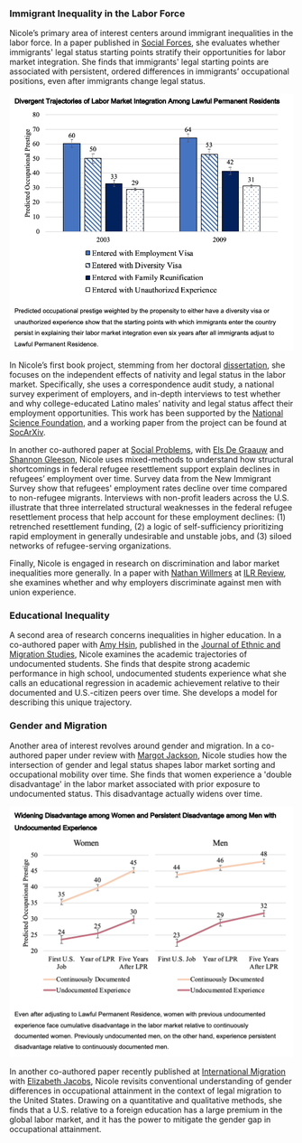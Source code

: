 
### Immigrant Inequality in the Labor Force

Nicole’s primary area of interest centers around immigrant inequalities in the labor force. In a paper published in [Social Forces](https://academic.oup.com/sf/advance-article-abstract/doi/10.1093/sf/soy128/5320369?redirectedFrom=fulltext), she evaluates whether immigrants' legal status starting points stratify their opportunities for labor market integration. She finds that immigrants' legal starting points are associated with persistent, ordered differences in immigrants’ occupational positions, even after immigrants change legal status. 

![social forces](social_forces.png) <!-- .element style="height: 100px" -->

In Nicole’s first book project, stemming from her doctoral [dissertation](dissertation.md), she focuses on the independent effects of nativity and legal status in the labor market. Specifically, she uses a correspondence audit study, a national survey experiment of employers, and in-depth interviews to test whether and why college-educated Latino males’ nativity and legal status affect their employment opportunities. This work has been supported by the [National Science Foundation](https://www.nsf.gov/awardsearch/showAward?), and a working paper from the project can be found at [SocArXiv](https://osf.io/preprints/socarxiv/wse6n/).

In another co-authored paper at [Social Problems](https://academic-oup-com.revproxy.brown.edu/socpro), with [Els De Graauw](https://elsdegraauw.weebly.com) and [Shannon Gleeson](https://www.ilr.cornell.edu/people/shannon-glesson), Nicole uses mixed-methods to understand how structural shortcomings in federal refugee resettlement support explain declines in refugees’ employment over time. Survey data from the New Immigrant Survey show that refugees' employment rates decline over time compared to non-refugee migrants. Interviews with non-profit leaders across the U.S. illustrate that three interrelated structural weaknesses in the federal refugee resettlement process that help account for these employment declines: (1) retrenched resettlement funding, (2) a logic of self-sufficiency prioritizing rapid employment in generally undesirable and unstable jobs, and (3) siloed networks of refugee-serving organizations. 

Finally, Nicole is engaged in research on discrimination and labor market inequalities more generally. In a paper with [Nathan Willmers](https://mitsloan.mit.edu/faculty/directory/nathan-wilmers) at [ILR Review](https://journals.sagepub.com/doi/10.1177/00197939211036444), she examines whether and why employers discriminate against men with union experience.

### Educational Inequality

A second area of research concerns inequalities in higher education. In a co-authored paper with [Amy Hsin](https://sites.google.com/view/amyhsin), published in the [Journal of Ethnic and Migration Studies](https://www.tandfonline.com/eprint/ZAHPEDBUTGXIAZGFQPN5/full?target=10.1080/1369183X.2020.1750947), Nicole examines the academic trajectories of undocumented students. She finds that despite strong academic performance in high school, undocumented students experience what she calls an educational regression in academic achievement relative to their documented and U.S.-citizen peers over time. She develops a model for describing this unique trajectory.

### Gender and Migration

Another area of interest revolves around gender and migration. In a co-authored paper under review with [Margot Jackson](https://www.brown.edu/academics/sociology/people/margot-jackson), Nicole studies how the intersection of gender and legal status shapes labor market sorting and occupational mobility over time. She finds that women experience a 'double disadvantage' in the labor market associated with prior exposure to undocumented status. This disadvantage actually widens over time. 

![scarring](scarring.png) <!-- .element style="height: 100px" -->

In another co-authored paper recently published at [International Migration](http://doi.org/10.1111/imig.12970) with [Elizabeth Jacobs](https://sociology.sas.upenn.edu/content/elizabeth-jacobs), Nicole revisits conventional understanding of gender differences in occupational attainment in the context of legal migration to the United States. Drawing on a quantitative and qualitative methods, she finds that a U.S. relative to a foreign education has a large premium in the global labor market, and it has the power to mitigate the gender gap in occupational attainment.


